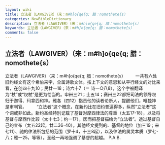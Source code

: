 ```yaml
---
layout: wiki
title: 立法者（LAWGIVER）（来：m#h]o{qe{q; 腊：nomothete{s）
categories: NewBibleDictionary
description: 立法者（LAWGIVER）（来：m#h]o{qe{q; 腊：nomothete{s）
keywords: 立法者（LAWGIVER）（来：m#h]o{qe{q; 腊：nomothete{s）
comments: false
---
```


## 立法者（LAWGIVER）（来：m#h]o{qe{q; 腊：nomothete{s）



立法者（LAWGIVER）（来：m#h]o{qe{q; 腊：nomothete{s）
　　一共有六处旧约经文有这个希伯来字，全属诗歌文体。按上下文的意思和从平行经文的对比来看，在创四十九10；民廿一18；诗六十7（＝ 诗一○八8），这个字被翻译为“杖”或“权杖”是更为恰当的。申卅三21；士五14；赛卅三22都把司法的领导权归于迦得、玛拿西和神。雅各（四12）指责他的读者论断人，提醒他们，唯独神是审判官。
　　“立法者”这个概念，在新约比在旧约普遍得多，纵然“立法者”这个词或非如此。新约圣经特别记载了基督对摩西律法的尊重（太五17-18），以及将基督与摩西作比较（太十七3；约一17），因而把基督描绘为“立法者”。透过基督自己的宣布（太五22起，廿二36-40），其他经文提到的、基督的地位（加三19；来七11）、祂的律法所包括的范围（罗十4，十三8起），以及律法的属灵本质（罗七-八；雅一25，等等），圣经一再地强调了基督的超越。
P.A.B.




